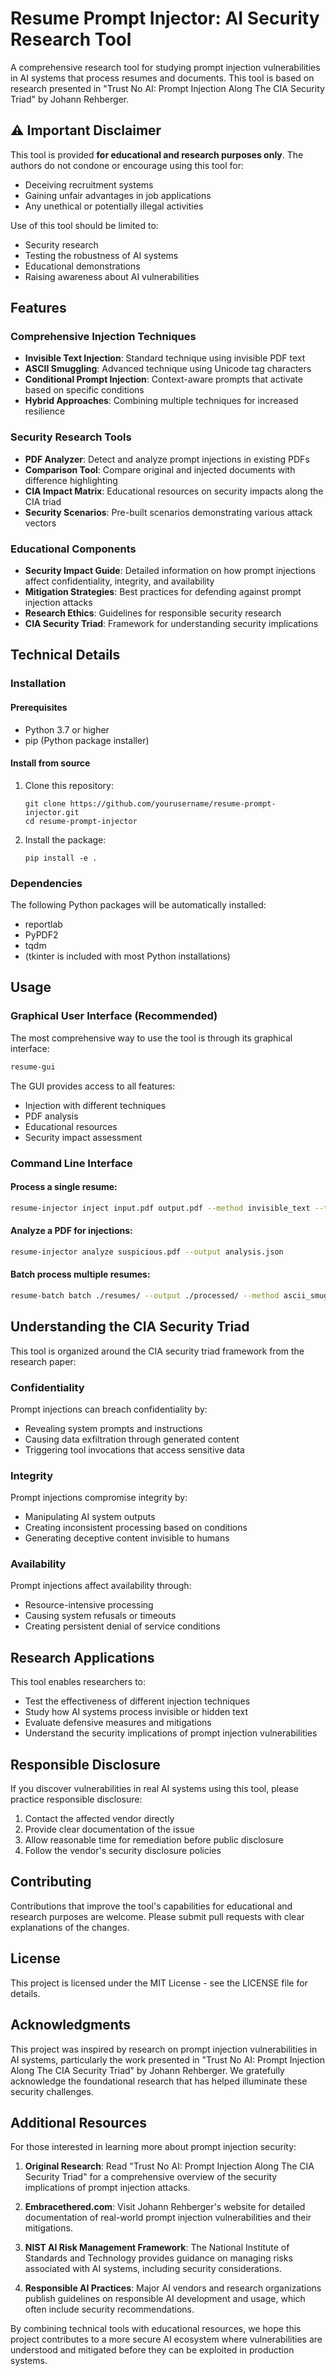 # Resume Prompt Injector: AI Security Research Tool

A comprehensive research tool for studying prompt injection vulnerabilities in AI systems that process resumes and documents. This tool is based on research presented in "Trust No AI: Prompt Injection Along The CIA Security Triad" by Johann Rehberger.

## ⚠️ Important Disclaimer

This tool is provided **for educational and research purposes only**. The authors do not condone or encourage using this tool for:

- Deceiving recruitment systems
- Gaining unfair advantages in job applications
- Any unethical or potentially illegal activities

Use of this tool should be limited to:
- Security research
- Testing the robustness of AI systems
- Educational demonstrations
- Raising awareness about AI vulnerabilities

## Features

### Comprehensive Injection Techniques

- **Invisible Text Injection**: Standard technique using invisible PDF text
- **ASCII Smuggling**: Advanced technique using Unicode tag characters
- **Conditional Prompt Injection**: Context-aware prompts that activate based on specific conditions
- **Hybrid Approaches**: Combining multiple techniques for increased resilience

### Security Research Tools

- **PDF Analyzer**: Detect and analyze prompt injections in existing PDFs
- **Comparison Tool**: Compare original and injected documents with difference highlighting
- **CIA Impact Matrix**: Educational resources on security impacts along the CIA triad
- **Security Scenarios**: Pre-built scenarios demonstrating various attack vectors

### Educational Components

- **Security Impact Guide**: Detailed information on how prompt injections affect confidentiality, integrity, and availability
- **Mitigation Strategies**: Best practices for defending against prompt injection attacks
- **Research Ethics**: Guidelines for responsible security research
- **CIA Security Triad**: Framework for understanding security implications

## Technical Details

### Installation

#### Prerequisites

- Python 3.7 or higher
- pip (Python package installer)

#### Install from source

1. Clone this repository:
   ```
   git clone https://github.com/yourusername/resume-prompt-injector.git
   cd resume-prompt-injector
   ```

2. Install the package:
   ```
   pip install -e .
   ```

### Dependencies

The following Python packages will be automatically installed:
- reportlab
- PyPDF2
- tqdm
- (tkinter is included with most Python installations)

## Usage

### Graphical User Interface (Recommended)

The most comprehensive way to use the tool is through its graphical interface:

```bash
resume-gui
```

The GUI provides access to all features:
- Injection with different techniques
- PDF analysis
- Educational resources
- Security impact assessment

### Command Line Interface

#### Process a single resume:

```bash
resume-injector inject input.pdf output.pdf --method invisible_text --text "Your injection text"
```

#### Analyze a PDF for injections:

```bash
resume-injector analyze suspicious.pdf --output analysis.json
```

#### Batch process multiple resumes:

```bash
resume-batch batch ./resumes/ --output ./processed/ --method ascii_smuggling
```

## Understanding the CIA Security Triad

This tool is organized around the CIA security triad framework from the research paper:

### Confidentiality

Prompt injections can breach confidentiality by:
- Revealing system prompts and instructions
- Causing data exfiltration through generated content
- Triggering tool invocations that access sensitive data

### Integrity

Prompt injections compromise integrity by:
- Manipulating AI system outputs
- Creating inconsistent processing based on conditions
- Generating deceptive content invisible to humans

### Availability

Prompt injections affect availability through:
- Resource-intensive processing
- Causing system refusals or timeouts
- Creating persistent denial of service conditions

## Research Applications

This tool enables researchers to:
- Test the effectiveness of different injection techniques
- Study how AI systems process invisible or hidden text
- Evaluate defensive measures and mitigations
- Understand the security implications of prompt injection vulnerabilities

## Responsible Disclosure

If you discover vulnerabilities in real AI systems using this tool, please practice responsible disclosure:
1. Contact the affected vendor directly
2. Provide clear documentation of the issue
3. Allow reasonable time for remediation before public disclosure
4. Follow the vendor's security disclosure policies

## Contributing

Contributions that improve the tool's capabilities for educational and research purposes are welcome. Please submit pull requests with clear explanations of the changes.

## License

This project is licensed under the MIT License - see the LICENSE file for details.

## Acknowledgments

This project was inspired by research on prompt injection vulnerabilities in AI systems, particularly the work presented in "Trust No AI: Prompt Injection Along The CIA Security Triad" by Johann Rehberger. We gratefully acknowledge the foundational research that has helped illuminate these security challenges.

## Additional Resources

For those interested in learning more about prompt injection security:

1. **Original Research**: Read "Trust No AI: Prompt Injection Along The CIA Security Triad" for a comprehensive overview of the security implications of prompt injection attacks.

2. **Embracethered.com**: Visit Johann Rehberger's website for detailed documentation of real-world prompt injection vulnerabilities and their mitigations.

3. **NIST AI Risk Management Framework**: The National Institute of Standards and Technology provides guidance on managing risks associated with AI systems, including security considerations.

4. **Responsible AI Practices**: Major AI vendors and research organizations publish guidelines on responsible AI development and usage, which often include security recommendations.

By combining technical tools with educational resources, we hope this project contributes to a more secure AI ecosystem where vulnerabilities are understood and mitigated before they can be exploited in production systems.